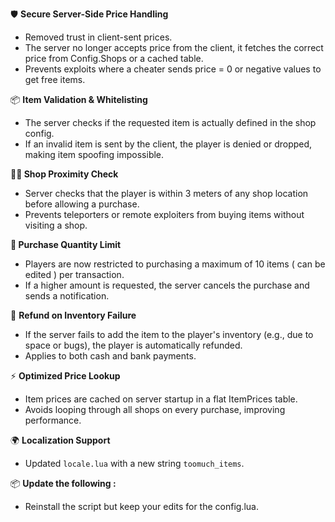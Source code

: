 🛡️ **Secure Server-Side Price Handling**
- Removed trust in client-sent prices.
- The server no longer accepts price from the client, it fetches the correct price from Config.Shops or a cached table.
- Prevents exploits where a cheater sends price = 0 or negative values to get free items.

📦 **Item Validation & Whitelisting**
- The server checks if the requested item is actually defined in the shop config.
- If an invalid item is sent by the client, the player is denied or dropped, making item spoofing impossible.

**🧍‍♂️ Shop Proximity Check**
- Server checks that the player is within 3 meters of any shop location before allowing a purchase.
- Prevents teleporters or remote exploiters from buying items without visiting a shop.

**🔢 Purchase Quantity Limit**
- Players are now restricted to purchasing a maximum of 10 items ( can be edited ) per transaction.
- If a higher amount is requested, the server cancels the purchase and sends a notification.

🔁 **Refund on Inventory Failure**
- If the server fails to add the item to the player's inventory (e.g., due to space or bugs), the player is automatically refunded.
- Applies to both cash and bank payments.

⚡ **Optimized Price Lookup**
- Item prices are cached on server startup in a flat ItemPrices table.
- Avoids looping through all shops on every purchase, improving performance.

🌍 **Localization Support**
- Updated `locale.lua` with a new string `toomuch_items`.


📦 **Update the following :**
- Reinstall the script but keep your edits for the config.lua.
